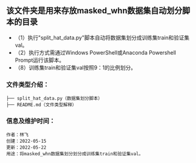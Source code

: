 ## 该文件夹是用来存放masked_whn数据集自动划分脚本的目录
* （1）执行"split_hat_data.py"脚本自动将数据集划分成训练集train和验证集val。
* （2）执行方式需通过Windows PowerShell或Anaconda Powershell Prompt运行该脚本。
* （8）训练集train和验证集val按照9：1的比例划分。
### 文件类型介绍：
```
├── split_hat_data.py（数据集划分脚本）  
├── README.md（文件类型解释） 
```
### 信息及维护时间：
```
作者：林飞
创建：2022-05-15
更新：2022-05-22
用途：将masked_whn数据集划分划分成训练集train和验证集val。
```
